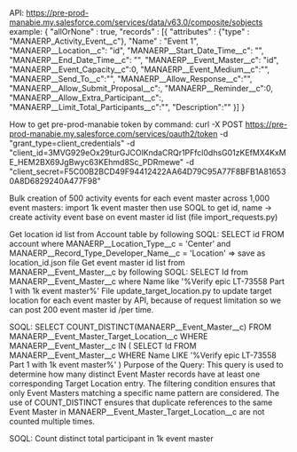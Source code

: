 API: https://pre-prod-manabie.my.salesforce.com/services/data/v63.0/composite/sobjects
example:
{
   "allOrNone" : true,
   "records" : [{
      "attributes" : {"type" : "MANAERP_Activity_Event__c"},
      "Name" : "Event 1",
      "MANAERP__Location__c": "id",
      "MANAERP__Start_Date_Time__c": "",
      "MANAERP__End_Date_Time__c": "",
      "MANAERP__Event_Master__c": "id",
      "MANAERP__Event_Capacity__c":0,
      "MANAERP__Event_Medium__c":"",
      "MANAERP__Send_To__c":"",
      "MANAERP__Allow_Response__c":"",
      "MANAERP__Allow_Submit_Proposal__c":,
      "MANAERP__Reminder__c":0,
      "MANAERP__Allow_Extra_Participant__c":,
      "MANAERP__Limit_Total_Participants__c":"",
      "Description":""
   }]
}

How to get pre-prod-manabie token by command: 
curl -X POST   https://pre-prod-manabie.my.salesforce.com/services/oauth2/token   -d "grant_type=client_credentials"   -d "client_id=3MVG929eOx29turGJCOlKndaCRQr1PFfcl0dhsG01zKEfMX4KxME_HEM2BX69JgBwyc63KEhmd8Sc_PDRmewe"   -d "client_secret=F5C00B2BCD49F94412422AA64D79C95A77F8BFB1A816530A8D6829240A477F98"

Bulk creation of 500 activity events for each event master across 1,000 event masters:
import 1k event master then use SOQL to get id, name -> create activity event base on event master id list (file import_requests.py)

Get location id list from Account table by following SOQL:
SELECT id FROM account where MANAERP__Location_Type__c = 'Center' and MANAERP__Record_Type_Developer_Name__c = 'Location' => save as location_id.json file
Get event master id list from MANAERP__Event_Master__c by following SOQL:
SELECT Id from MANAERP__Event_Master__c where Name like '%Verify epic LT-73558 Part 1 with 1k event master%'
File update_target_location.py to update target location for each event master by API, because of request limitation so we can post 200 event master id /per time.

SOQL: 
SELECT COUNT_DISTINCT(MANAERP__Event_Master__c)
FROM MANAERP__Event_Master_Target_Location__c
WHERE MANAERP__Event_Master__c IN (
    SELECT Id FROM MANAERP__Event_Master__c 
    WHERE Name LIKE '%Verify epic LT-73558 Part 1 with 1k event master%'
)
Purpose of the Query:
    This query is used to determine how many distinct Event Master records have at least one corresponding Target Location entry.
    The filtering condition ensures that only Event Masters matching a specific name pattern are considered.
    The use of COUNT_DISTINCT ensures that duplicate references to the same Event Master in MANAERP__Event_Master_Target_Location__c are not counted multiple times.

SOQL:
Count distinct total participant in 1k event master 